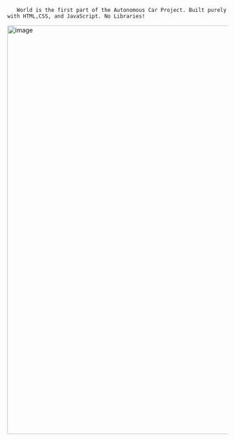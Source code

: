        World is the first part of the Autonomous Car Project. Built purely with HTML,CSS, and JavaScript. No Libraries!
<img width="931" alt="image" src="https://github.com/rahmanMian/World/assets/89672689/3162c1cc-ea94-4eea-88f6-8d674a84f0f0">

